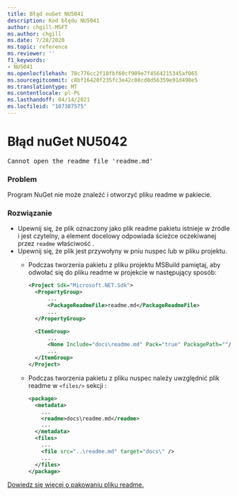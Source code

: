 ```yaml
---
title: Błąd nuGet NU5041
description: Kod błędu NU5041
author: chgill-MSFT
ms.author: chgill
ms.date: 7/28/2020
ms.topic: reference
ms.reviewer: ''
f1_keywords:
- NU5041
ms.openlocfilehash: 78c776cc2f18fbf60cf909e7f4564215345af065
ms.sourcegitcommit: c8bf16420f235fc3e42c08cd0d56359e91d490e5
ms.translationtype: MT
ms.contentlocale: pl-PL
ms.lasthandoff: 04/14/2021
ms.locfileid: "107387575"
---
```

# <a name="nuget-error-nu5042"></a>Błąd nuGet NU5042

<pre>Cannot open the readme file 'readme.md'</pre>


### <a name="issue"></a>Problem

Program NuGet nie może znaleźć i otworzyć pliku readme w pakiecie.


### <a name="solution"></a>Rozwiązanie

- Upewnij się, że plik oznaczony jako plik readme pakietu istnieje w źródle i jest czytelny, a element docelowy odpowiada ścieżce oczekiwanej przez `readme` właściwość .
- Upewnij się, że plik jest przywołyny w pniu nuspec lub w pliku projektu.
  * Podczas tworzenia pakietu z pliku projektu MSBuild pamiętaj, aby odwołać się do pliku readme w projekcie w następujący sposób:

    ```xml
    <Project Sdk="Microsoft.NET.Sdk">
      <PropertyGroup>
          ...
          <PackageReadmeFile>readme.md</PackageReadmeFile>
          ...
      </PropertyGroup>

      <ItemGroup>
          ...
          <None Include="docs\readme.md" Pack="true" PackagePath=""/>
          ...
      </ItemGroup>
    </Project>
    ```

  * Podczas tworzenia pakietu z pliku nuspec należy uwzględnić plik readme w `<files/>` sekcji :

    ```xml
    <package>
      <metadata>
        ...
        <readme>docs\readme.md</readme>
        ...
      </metadata>
      <files>
        ...
        <file src="..\readme.md" target="docs\" />
        ...
      </files>
    </package>
    ```

[Dowiedz się więcej o pakowaniu pliku readme.](../msbuild-targets.md#packagereadmefile)
